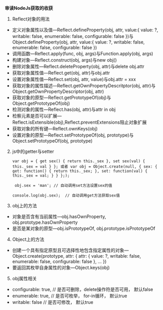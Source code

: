 **审读NodeJs获取的收获**

1. Reflect对象的用法
 - 定义对象属性以及值—Reflect.defineProperty(obj, attr, value:{ value: ?,  writable: false, enumerable: false, configurable: false })与Object.defineProperty(obj, attr, value:{ value: ?,  writable: false, enumerable: false, configurable: false })
 - 调用函数—Reflect.apply(func, obj, args)与Function.apply(obj, args)
 - 构建对象—Reflect.construct(obj, args)与new obj()
 - 删除对象属性—Reflect.deleteProperty(obj, attr)与delete obj.attr
 - 获取对象属性值—Reflect.get(obj, attr)与obj.attr
 - 设置对象属性值—Reflect.set(obj, attr, value)与obj.attr = xxx
 - 获取对象的属性描述—Reflect.getOwnPropertyDescritptor(obj, attr)与Object.getOwnPropertyDescriptor(obj, attr)
 - 获取对象的原型—Reflect.getPrototypeOf(obj)与Object.getPrototypeOf(obj)
 - 检测对象的属性—Reflect.has(obj, attr)与attr in obj
 - 检察元素是否可以扩展—Reflect.isExtensible(obj),Reflect.preventExtensions阻止对象扩展
 - 获取对象的所有键—Reflect.ownKeys(obj)
 - 设置对象的原型—Reflect.setPrototypeOf(obj, prototype)与Object.setPrototypeOf(obj, prototype) 
2. js中的getter与setter

     `
     var obj = { get sex() { return this._sex }, set sex(val) { this._sex = val } };
     或者 var obj = Object.create(null, { sex: { get: function() { return this._sex; }, set: function(val) { this._sex = val; } } };);
     `
     
     ` obj.sex = 'man'; // 自动调用set方法设置sex的值`
     
     `console.log(obj.sex);  // 自动调用get方法获取sex值`
3. obj上的方法
 - 对象是否含有当前属性—obj.hasOwnProperty, obj.prototype.hasOwnProperty
 - 是否是某对象的原型—obj.isPrototypeOf, obj.prototype.isPrototypeOf
 
4. Object上的方法
- 创建一个具有指定原型且可选择性地包含指定属性的对象—Object.create(prototype, attr: { attr: { value: ?, writable: false, enumerable: false, configurable: false }, ... })
- 要返回其枚举自身属性的对象—Object.keys(obj)

5. obj属性相关
- configurable: true, // 是否可删除，delete操作符是否可用， 默认false
- enumerable: true, // 是否可枚举， for-in循环， 默认true
- writable: false // 是否可修改， 默认true